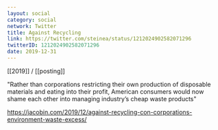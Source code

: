 ```yaml
---
layout: social
category: social
network: Twitter
title: Against Recycling
link: https://twitter.com/steinea/status/1212024902582071296
twitterID: 1212024902582071296
date: 2019-12-31
---
```


[[2019]] / [[posting]]

"Rather than corporations restricting their own production of disposable materials and eating into their profit, American consumers would now shame each other into managing industry’s cheap waste products"

<https://jacobin.com/2019/12/against-recycling-con-corporations-environment-waste-excess/>
